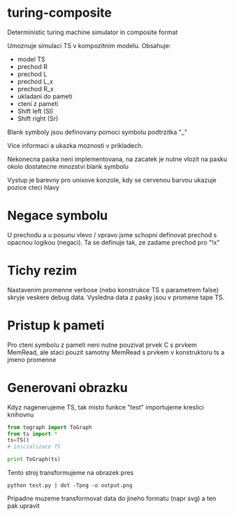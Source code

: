 turing-composite
================

Deterministic turing machine simulator in composite format


Umoznuje simulaci TS v kompozitnim modelu. Obsahuje:
 - model TS
 - prechod R
 - prechod L
 - prechod L_x
 - prechod R_x
 - ukladani do pameti
 - cteni z pameti
 - Shift left (Sl)
 - Shift right (Sr)

Blank symboly jsou definovany pomoci symbolu podtrzitka "_"


Vice informaci a ukazka moznosti v prikladech.

Nekonecna paska neni implementovana, na zacatek je nutne vlozit na pasku okolo dostatecne mnozstvi blank symbolu


Vystup je barevny pro unixove konzole, kdy se cervenou barvou ukazuje pozice cteci hlavy

Negace symbolu
==========================
U prechodu a u posunu vlevo / vpravo jsme schopni definovat prechod s opacnou logikou (negaci). Ta se definuje tak, ze zadame prechod pro "!x"

Tichy rezim
=========================
Nastavenim promenne verbose (nebo konstrukce TS s parametrem false) skryje veskere debug data.
Vysledna data z pasky jsou v promene tape TS.

Pristup k pameti
=========================
Pro cteni symbolu z pameti neni nutne pouzivat prvek C s prvkem MemRead, ale staci pouzit samotny MemRead s prvkem v konstruktoru ts a jmeno promenne

Generovani obrazku
==========================
Kdyz nagenerujeme TS, tak misto funkce "test" importujeme kreslici knihovnu
  
```python
from tograph import ToGraph
from ts import *
ts=TS()
# inicializace TS

print ToGraph(ts)
```

Tento stroj transformujeme na obrazek pres
```
python test.py | dot -Tpng -o output.png
```

Pripadne muzeme transformovat data do jineho formatu (napr svg) a ten pak upravit

